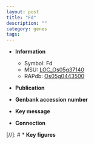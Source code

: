 ```yaml
---
layout: post
title: "Fd"
description: ""
category: genes
tags: 
---
```


* **Information**  
    + Symbol: Fd  
    + MSU: [LOC_Os05g37140](http://rice.uga.edu/cgi-bin/ORF_infopage.cgi?orf=LOC_Os05g37140)  
    + RAPdb: [Os05g0443500](http://rapdb.dna.affrc.go.jp/viewer/gbrowse_details/irgsp1?name=Os05g0443500)  

* **Publication**  

* **Genbank accession number**  

* **Key message**  

* **Connection**  

[//]: # * **Key figures**  


